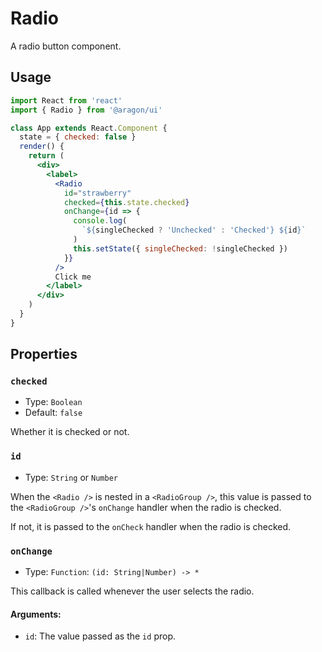 # Radio

A radio button component.

## Usage

```jsx
import React from 'react'
import { Radio } from '@aragon/ui'

class App extends React.Component {
  state = { checked: false }
  render() {
    return (
      <div>
        <label>
          <Radio
            id="strawberry"
            checked={this.state.checked}
            onChange={id => {
              console.log(
                `${singleChecked ? 'Unchecked' : 'Checked'} ${id}`
              )
              this.setState({ singleChecked: !singleChecked })
            }}
          />
          Click me
        </label>
      </div>
    )
  }
}
```

## Properties

### `checked`

- Type: `Boolean`
- Default: `false`

Whether it is checked or not.

### `id`

- Type: `String` or `Number`

When the `<Radio />` is nested in a `<RadioGroup />`, this value is passed to
the `<RadioGroup />`'s `onChange` handler when the radio is checked.

If not, it is passed to the `onCheck` handler when the radio is checked.

### `onChange`

- Type: `Function`: `(id: String|Number) -> *`

This callback is called whenever the user selects the radio.

#### Arguments:

- `id`: The value passed as the `id` prop.
